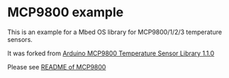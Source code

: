 MCP9800 example
===============

This is an example for a Mbed OS library for MCP9800/1/2/3 temperature sensors.

It was forked from [Arduino MCP9800 Temperature Sensor Library 1.1.0](http://github.com/JChristensen/MCP9800)

Please see [README of MCP9800](https://github.com/ATM-HSW/MCP9800/blob/main/README.md)
